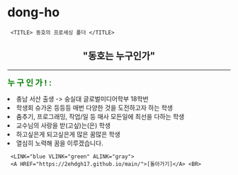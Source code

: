 # dong-ho
<HTML>

<HEAD>

     <TITLE> 동호의 프로세싱 폴더 </TITLE>

</HEAD>

<BODY>
     <P><H2 ALIGN="center">&quot;동호는 누구인가&quot;</H2></P>
     <HR COLOR="black">
     <P><STRONG><FONT SIZE="4" COLOR="green">누 구 인 가 ! :                  
     </STRONG></FONT></P>
     <op>
          <LI TYPE="cicle">충남 서산 출생 -> 숭실대 글로벌미디어학부 18학번<BR>
          <LI TYPE="cicle">학생회 슈가온 등등등 매번 다양한 것을 도전하고자 하는 학생<BR>
          <LI TYPE="cicle">춤추기, 프로그래밍, 작업/일 등 매사 모든일에 최선을 다하는 학생<BR>
          <LI TYPE="cicle">교수님의 사랑을 받(고싶)는(은) 학생<BR>
          <LI TYPE="cicle">하고싶은게 되고싶은게 많은 꿈많은 학생<BR>
          <LI TYPE="cicle">열심히 노력해 꿈을 이루겠습니다.<BR> 
     </op>

     <LINK="blue VLINK="green" ALINK="gray">
     <A HREF="https://2ehdgh17.github.io/main/">[돌아가기]</A> <BR> 
</BODY>
</HTML>
